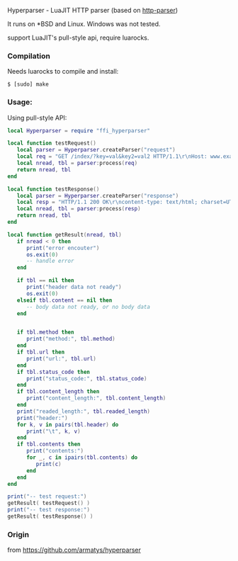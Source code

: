 Hyperparser - LuaJIT HTTP parser (based on [http-parser](https://github.com/nodejs/http-parser))

It runs on *BSD and Linux. Windows was not tested.

support LuaJIT's pull-style api, require luarocks.

### Compilation

Needs luarocks to compile and install:

    $ [sudo] make

### Usage:

Using pull-style API:

```lua
local Hyperparser = require "ffi_hyperparser"

local function testRequest()
   local parser = Hyperparser.createParser("request")
   local req = "GET /index/?key=val&key2=val2 HTTP/1.1\r\nHost: www.example.com\r\n\r\n"
   local nread, tbl = parser:process(req)
   return nread, tbl
end

local function testResponse()
   local parser = Hyperparser.createParser("response")
   local resp = "HTTP/1.1 200 OK\r\ncontent-type: text/html; charset=UTF-8\r\ndate: Tue, 15 May 1999 12:20:37 GMT\r\nserver: nginx\r\nx-powered-by: PHP/5.6.32\r\nContent-Length: 9\r\n\r\n123456789\r\n"
   local nread, tbl = parser:process(resp)
   return nread, tbl
end

local function getResult(nread, tbl)
   if nread < 0 then
      print("error encouter")
      os.exit(0)
      -- handle error
   end

   if tbl == nil then
      print("header data not ready")
      os.exit(0)
   elseif tbl.content == nil then
      -- body data not ready, or no body data
   end


   if tbl.method then
      print("method:", tbl.method)
   end
   if tbl.url then
      print("url:", tbl.url)
   end
   if tbl.status_code then
      print("status_code:", tbl.status_code)
   end
   if tbl.content_length then
      print("content_length:", tbl.content_length)
   end
   print("readed_length:", tbl.readed_length)
   print("header:")
   for k, v in pairs(tbl.header) do
      print("\t", k, v)
   end
   if tbl.contents then
      print("contents:")
      for _, c in ipairs(tbl.contents) do
         print(c)
      end
   end
end

print("-- test request:")
getResult( testRequest() )
print("-- test response:")
getResult( testResponse() )
```

### Origin

from https://github.com/armatys/hyperparser
